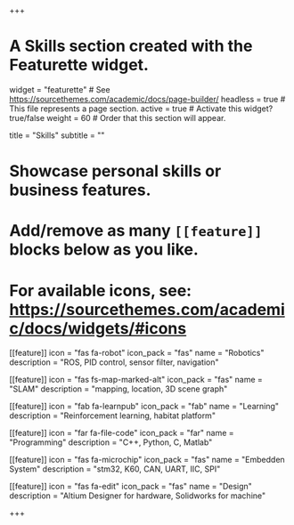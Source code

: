 +++
# A Skills section created with the Featurette widget.
widget = "featurette"  # See https://sourcethemes.com/academic/docs/page-builder/
headless = true  # This file represents a page section.
active = true  # Activate this widget? true/false
weight = 60  # Order that this section will appear.

title = "Skills"
subtitle = ""

# Showcase personal skills or business features.
# 
# Add/remove as many `[[feature]]` blocks below as you like.
# 
# For available icons, see: https://sourcethemes.com/academic/docs/widgets/#icons

[[feature]]
  icon = "fas fa-robot"
  icon_pack = "fas"
  name = "Robotics"
  description = "ROS, PID control, sensor filter, navigation" 

[[feature]]
  icon = "fas fs-map-marked-alt"
  icon_pack = "fas"
  name = "SLAM"
  description = "mapping, location, 3D scene graph"  

[[feature]]
  icon = "fab fa-learnpub"
  icon_pack = "fab"
  name = "Learning"
  description = "Reinforcement learning, habitat platform"

[[feature]]
  icon = "far fa-file-code"
  icon_pack = "far"
  name = "Programming"
  description = "C++, Python, C, Matlab"
  
[[feature]]
  icon = "fas fa-microchip"
  icon_pack = "fas"
  name = "Embedden System"
  description = "stm32, K60, CAN, UART, IIC, SPI"

[[feature]]
  icon = "fas fa-edit"
  icon_pack = "fas"
  name = "Design"
  description = "Altium Designer for hardware, Solidworks for machine"

+++
